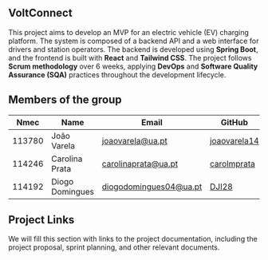 ## VoltConnect

This project aims to develop an MVP for an electric vehicle (EV) charging platform. The system is composed of a backend API and a web interface for drivers and station operators. The backend is developed using **Spring Boot**, and the frontend is built with **React** and **Tailwind CSS**. The project follows **Scrum methodology** over 6 weeks, applying **DevOps** and **Software Quality Assurance (SQA)** practices throughout the development lifecycle.

## Members of the group

| Nmec   | Name              | Email                   | GitHub                                                      | Roles            |
|--------|-------------------|--------------------------|-------------------------------------------------------------|------------------|
|113780       | João Varela        | <joaovarela@ua.pt>       | [joaovarela14](https://github.com/joaovarela14)             | Team Coordinator |
|114246        | Carolina Prata     | <carolinaprata@ua.pt>              | [carolmprata](https://github.com/carolmprata)         | Product Owner    |
|114192        | Diogo Domingues    | <diogodomingues04@ua.pt>              | [DJI28](https://github.com/DJI28)         | QA Engineer      |



## Project Links

We will fill this section with links to the project documentation, including the project proposal, sprint planning, and other relevant documents.

